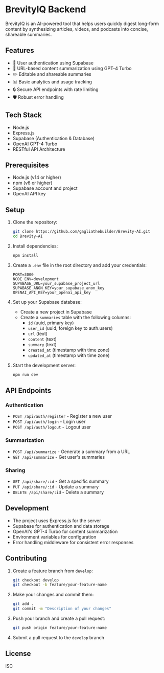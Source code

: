 # BrevityIQ Backend

BrevityIQ is an AI-powered tool that helps users quickly digest long-form content by synthesizing articles, videos, and podcasts into concise, shareable summaries.

## Features

- 🔐 User authentication using Supabase
- 🤖 URL-based content summarization using GPT-4 Turbo
- ✏️ Editable and shareable summaries
- 📊 Basic analytics and usage tracking
- 🔒 Secure API endpoints with rate limiting
- 🛡️ Robust error handling

## Tech Stack

- Node.js
- Express.js
- Supabase (Authentication & Database)
- OpenAI GPT-4 Turbo
- RESTful API Architecture

## Prerequisites

- Node.js (v14 or higher)
- npm (v6 or higher)
- Supabase account and project
- OpenAI API key

## Setup

1. Clone the repository:
   ```bash
   git clone https://github.com/gagliathebuilder/Brevity-AI.git
   cd Brevity-AI
   ```

2. Install dependencies:
   ```bash
   npm install
   ```

3. Create a `.env` file in the root directory and add your credentials:
   ```
   PORT=3000
   NODE_ENV=development
   SUPABASE_URL=your_supabase_project_url
   SUPABASE_ANON_KEY=your_supabase_anon_key
   OPENAI_API_KEY=your_openai_api_key
   ```

4. Set up your Supabase database:
   - Create a new project in Supabase
   - Create a `summaries` table with the following columns:
     - `id` (uuid, primary key)
     - `user_id` (uuid, foreign key to auth.users)
     - `url` (text)
     - `content` (text)
     - `summary` (text)
     - `created_at` (timestamp with time zone)
     - `updated_at` (timestamp with time zone)

5. Start the development server:
   ```bash
   npm run dev
   ```

## API Endpoints

### Authentication
- `POST /api/auth/register` - Register a new user
- `POST /api/auth/login` - Login user
- `POST /api/auth/logout` - Logout user

### Summarization
- `POST /api/summarize` - Generate a summary from a URL
- `GET /api/summarize` - Get user's summaries

### Sharing
- `GET /api/share/:id` - Get a specific summary
- `PUT /api/share/:id` - Update a summary
- `DELETE /api/share/:id` - Delete a summary

## Development

- The project uses Express.js for the server
- Supabase for authentication and data storage
- OpenAI's GPT-4 Turbo for content summarization
- Environment variables for configuration
- Error handling middleware for consistent error responses

## Contributing

1. Create a feature branch from `develop`:
   ```bash
   git checkout develop
   git checkout -b feature/your-feature-name
   ```

2. Make your changes and commit them:
   ```bash
   git add .
   git commit -m "Description of your changes"
   ```

3. Push your branch and create a pull request:
   ```bash
   git push origin feature/your-feature-name
   ```

4. Submit a pull request to the `develop` branch

## License

ISC 